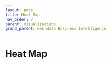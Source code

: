 ```yaml
---
layout: page
title: Heat Map
nav_order: 7
parent: Visualizations
grand_parent: Hashdata Business Intelligence
---
```

# Heat Map


